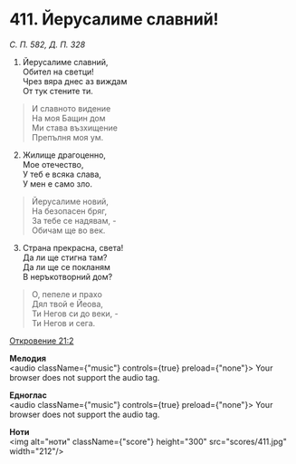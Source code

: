 # 411. Йерусалиме славний!

_С. П. 582, Д. П. 328_

1. Йерусалиме славний,  
Обител на светци!  
Чрез вяра днес аз виждам  
От тук стените ти.  

> И славното видение  
> На моя Бащин дом  
> Ми става възхищение  
> Препълня моя ум.  

2. Жилище драгоценно,  
Мое отечество,  
У теб е всяка слава,  
У мен е само зло.  

> Йерусалиме новий,  
> На безопасен бряг,  
> За тебе се надявам, -  
> Обичам ще во век.  

3. Страна прекрасна, света!  
Да ли ще стигна там?  
Да ли ще се покланям  
В неръкотворний дом?  

> О, пепеле и прахо  
> Дял твой е Йеова,  
> Ти Негов си до веки, -  
> Ти Негов и сега.

[Откровение 21:2](http://biblia.bg/index.php?k=66&g=21&s=2)

**Мелодия**  
<audio className={"music"} controls={true} preload={"none"}>
    <source src="mp3/411.mp3" type="audio/mpeg"/>
    Your browser does not support the audio tag.
</audio>

**Едноглас**  
<audio className={"music"} controls={true} preload={"none"}>
    <source src="transp/411.mp3" type="audio/mpeg"/>
    Your browser does not support the audio tag.
</audio>

**Ноти**  
<img alt="ноти" className={"score"} height="300" src="scores/411.jpg" width="212"/>
